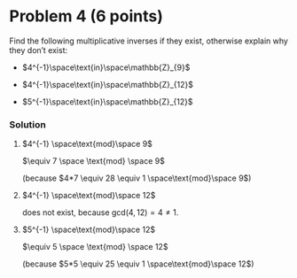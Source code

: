 # Problem 4 (6 points)

Find the following multiplicative inverses if they exist,
otherwise explain why they don’t exist:

- $4^{-1}\space\text{in}\space\mathbb{Z}_{9}$

- $4^{-1}\space\text{in}\space\mathbb{Z}_{12}$

- $5^{-1}\space\text{in}\space\mathbb{Z}_{12}$

### Solution

1. $4^{-1} \space\text{mod}\space 9$

   $\equiv 7 \space \text{mod} \space 9$

   (because $4*7 \equiv 28 \equiv 1 \space\text{mod}\space 9$)

2. $4^{-1} \space\text{mod}\space 12$

   does not exist, because $\text{gcd}(4, 12) = 4 \neq 1$.

3. $5^{-1} \space\text{mod}\space 12$

   $\equiv 5 \space \text{mod} \space 12$

   (because $5*5 \equiv 25 \equiv 1 \space\text{mod}\space 12$)